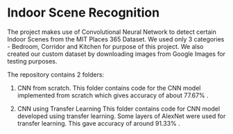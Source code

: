 # Indoor Scene Recognition

The project makes use of Convolutional Neural Network to detect certain Indoor Scenes from the MIT Places 365 Dataset. We used only 3 categories - Bedroom, Corridor and Kitchen for purpose of this project. We also created our custom dataset by downloading images
from Google Images for testing purposes.

The repository contains 2 folders:

1) CNN from scratch.
    This folder contains code for the CNN model implemented from scratch which gives accuracy of about 77.67% .
    
2) CNN using Transfer Learning
    This folder contains code for CNN model developed using transfer learning. Some layers of AlexNet were used for transfer learning. This gave accuracy of around 91.33% .

